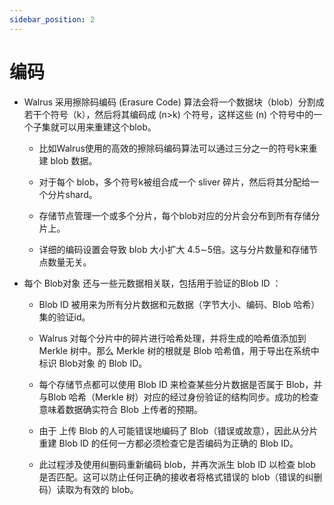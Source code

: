 ```yaml
---
sidebar_position: 2
---
```


# 编码

- Walrus 采用擦除码编码 (Erasure Code) 算法会将一个数据块（blob）分割成若干个符号（k），然后将其编码成 (n>k) 个符号，这样这些 (n) 个符号中的一个子集就可以用来重建这个blob。

  - 比如Walrus使用的高效的擦除码编码算法可以通过三分之一的符号k来重建 blob 数据。

  - 对于每个 blob，多个符号k被组合成一个 sliver 碎片，然后将其分配给一个分片shard。

  - 存储节点管理一个或多个分片，每个blob对应的分片会分布到所有存储分片上。

  - 详细的编码设置会导致 blob 大小扩大 4.5∼5倍。这与分片数量和存储节点数量无关。

- 每个 Blob对象 还与一些元数据相关联，包括用于验证的Blob ID ：

  - Blob ID 被用来为所有分片数据和元数据（字节大小、编码、Blob 哈希）集的验证id。

  - Walrus 对每个分片中的碎片进行哈希处理，并将生成的哈希值添加到 Merkle 树中。那么 Merkle 树的根就是 Blob 哈希值，用于导出在系统中标识 Blob对象 的 Blob ID。

  - 每个存储节点都可以使用 Blob ID 来检查某些分片数据是否属于 Blob，并与Blob 哈希（Merkle 树）对应的经过身份验证的结构同步。成功的检查意味着数据确实符合 Blob 上传者的预期。

  - 由于 上传 Blob 的人可能错误地编码了 Blob（错误或故意），因此从分片重建 Blob ID 的任何一方都必须检查它是否编码为正确的 Blob ID。

  - 此过程涉及使用纠删码重新编码 blob，并再次派生 blob ID 以检查 blob 是否匹配。这可以防止任何正确的接收者将格式错误的 blob（错误的纠删码）读取为有效的 blob。



